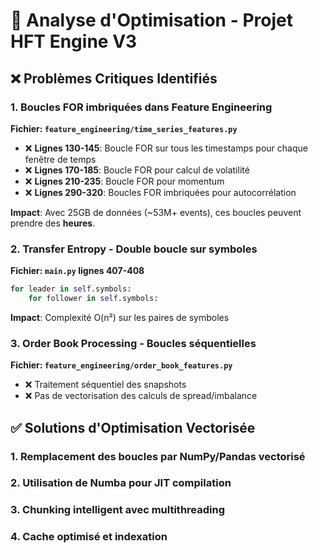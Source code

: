 # 🚀 Analyse d'Optimisation - Projet HFT Engine V3

## ❌ **Problèmes Critiques Identifiés**

### 1. **Boucles FOR imbriquées dans Feature Engineering**

**Fichier: `feature_engineering/time_series_features.py`**
- ❌ **Lignes 130-145**: Boucle FOR sur tous les timestamps pour chaque fenêtre de temps
- ❌ **Lignes 170-185**: Boucle FOR pour calcul de volatilité 
- ❌ **Lignes 210-235**: Boucle FOR pour momentum
- ❌ **Lignes 290-320**: Boucles FOR imbriquées pour autocorrélation

**Impact**: Avec 25GB de données (~53M+ events), ces boucles peuvent prendre des **heures**.

### 2. **Transfer Entropy - Double boucle sur symboles**

**Fichier: `main.py` lignes 407-408**
```python
for leader in self.symbols:
    for follower in self.symbols:
```
**Impact**: Complexité O(n²) sur les paires de symboles

### 3. **Order Book Processing - Boucles séquentielles**

**Fichier: `feature_engineering/order_book_features.py`**
- ❌ Traitement séquentiel des snapshots
- ❌ Pas de vectorisation des calculs de spread/imbalance

## ✅ **Solutions d'Optimisation Vectorisée**

### 1. **Remplacement des boucles par NumPy/Pandas vectorisé**
### 2. **Utilisation de Numba pour JIT compilation**
### 3. **Chunking intelligent avec multithreading**
### 4. **Cache optimisé et indexation**
